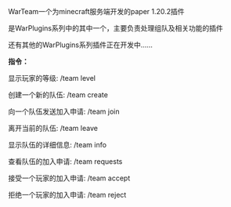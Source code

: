 WarTeam一个为minecraft服务端开发的paper 1.20.2插件

是WarPlugins系列中的其中一个，主要负责处理组队及相关功能的插件

还有其他的WarPlugins系列插件正在开发中……



**指令：**

显示玩家的等级:           /team level

创建一个新的队伍:         /team create <teamName>

向一个队伍发送加入申请:   /team join <teamName>

离开当前的队伍:          /team leave <teamName>

显示队伍的详细信息:      /team info <teamName>

查看队伍的加入申请:      /team requests <teamName>

接受一个玩家的加入申请:  /team accept <teamName> <playerName>

拒绝一个玩家的加入申请:  /team reject <teamName> <playerName>
